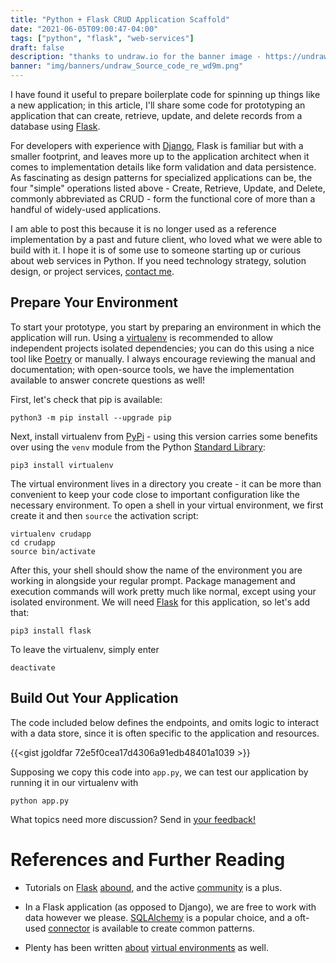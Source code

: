 ```yaml
---
title: "Python + Flask CRUD Application Scaffold"
date: "2021-06-05T09:00:47-04:00"
tags: ["python", "flask", "web-services"]
draft: false
description: "thanks to undraw.io for the banner image - https://undraw.co/illustrations"
banner: "img/banners/undraw_Source_code_re_wd9m.png"
---
```


I have found it useful to prepare boilerplate code for spinning up things like a new application; in this article, I'll share some code for prototyping an application that can create, retrieve, update, and delete records from a database using [Flask](https://flask.palletsprojects.com/en/2.0.x/).

For developers with experience with [Django](https://www.djangoproject.com), Flask is familiar but with a smaller footprint, and leaves more up to the application architect when it comes to implementation details like form validation and data persistence.
As fascinating as design patterns for specialized applications can be, the four "simple" operations listed above - Create, Retrieve, Update, and Delete, commonly abbreviated as CRUD - form the functional core of more than a handful of widely-used applications.

I am able to post this because it is no longer used as a reference implementation by a past and future client, who loved what we were able to build with it.
I hope it is of some use to someone starting up or curious about web services in Python.
If you need technology strategy, solution design, or project services, [contact me](mailto:jgoldfar@gmail.com).

## Prepare Your Environment

To start your prototype, you start by preparing an environment in which the application will run.
Using a [virtualenv](https://virtualenv.pypa.io/en/latest/) is recommended to allow independent projects isolated dependencies; you can do this using a nice tool like [Poetry](https://python-poetry.org/docs/basic-usage/) or manually.
I always encourage reviewing the manual and documentation; with open-source tools, we have the implementation available to answer concrete questions as well!

First, let's check that pip is available:

```shell
python3 -m pip install --upgrade pip
```

Next, install virtualenv from [PyPi](http://pypi.org) - using this version carries some benefits over using the `venv` module from the Python [Standard Library](https://docs.python.org/3/library/):

```shell
pip3 install virtualenv
```

The virtual environment lives in a directory you create - it can be more than convenient to keep your code close to important configuration like the necessary environment. To open a shell in your virtual environment, we first create it and then `source` the activation script:

```shell
virtualenv crudapp
cd crudapp
source bin/activate
```

After this, your shell should show the name of the environment you are working in alongside your regular prompt. Package management and execution commands will work pretty much like normal, except using your isolated environment.
We will need [Flask](https://flask.palletsprojects.com/en/2.0.x/) for this application, so let's add that:

```shell
pip3 install flask
```

To leave the virtualenv, simply enter

```shell
deactivate
```

## Build Out Your Application
The code included below defines the endpoints, and omits logic to interact with a data store, since it is often specific to the application and resources.

{{<gist jgoldfar 72e5f0cea17d4306a91edb48401a1039 >}}

Supposing we copy this code into `app.py`, we can test our application by running it in our virtualenv with

```shell
python app.py
```

What topics need more discussion?
Send in [your feedback!](/contact)

# References and Further Reading

- Tutorials on [Flask](https://flask.palletsprojects.com/en/2.0.x/quickstart/#variable-rules) [abound](https://programminghistorian.org/en/lessons/creating-apis-with-python-and-flask), and the active [community](https://stackoverflow.com/questions/24892035/how-can-i-get-the-named-parameters-from-a-url-using-flask) is a plus.

- In a Flask application (as opposed to Django), we are free to work with data however we please. [SQLAlchemy](https://docs.sqlalchemy.org/) is a popular choice, and a oft-used [connector](https://flask-sqlalchemy.palletsprojects.com/) is available to create common patterns.

- Plenty has been written [about](https://virtualenv.pypa.io/en/latest/user_guide.html) [virtual environments](https://help.dreamhost.com/hc/en-us/articles/115000695551-Installing-and-using-virtualenv-with-Python-3) as well.
